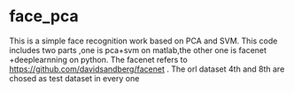 # face_pca
This is a simple face recognition work based on PCA and SVM.
This code includes two parts ,one is pca+svm on matlab,the other one is facenet +deeplearnning on python.
The facenet  refers to https://github.com/davidsandberg/facenet .
The orl dataset 4th and 8th are chosed as test dataset in every one
